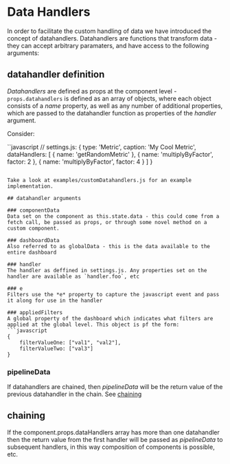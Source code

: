 # Data Handlers

In order to facilitate the custom handling of data we have introduced the concept of datahandlers. Datahandlers are functions that transform data - they can accept arbitrary paramaters, and have access to the following arguments:

## datahandler definition
*Datahandlers* are defined as props at the component level - `props.datahandlers` is defined as an array of objects, where each object consists of a *name* property, as well as any number of additional properties, which are passed to the datahandler function as properties of the *handler* argument.

Consider:

``javascript
// settings.js:
{
  type: 'Metric',
  caption: 'My Cool Metric',
  dataHandlers: [
    {
        name: 'getRandomMetric'
    },
    {
        name: 'multiplyByFactor',
        factor: 2
    },
    {
        name: 'multiplyByFactor',
        factor: 4
    }
  ]
}
```

Take a look at examples/customDatahandlers.js for an example implementation.

## datahandler arguments

### componentData
Data set on the component as this.state.data - this could come from a fetch call, be passed as props, or through some novel method on a custom component.

### dashboardData 
Also referred to as globalData - this is the data available to the entire dashboard

### handler
The handler as deffined in settings.js. Any properties set on the handler are available as `handler.foo`, etc

### e
Filters use the *e* property to capture the javascript event and pass it along for use in the handler

### appliedFilters 
A global property of the dashboard which indicates what filters are applied at the global level. This object is pf the form:
```javascript
{
    filterValueOne: ["val1", "val2"],
    filterValueTwo: ["val3"]
}
```

### pipelineData
If datahandlers are chained, then *pipelineData* will be the return value of the previous datahandler in the chain. See [chaining](below)

## chaining
If the component.props.dataHandlers array has more than one datahandler then the return value from the first handler will be passed as *pipelineData* to subsequent handlers, in this way composition of components is possible, etc.
